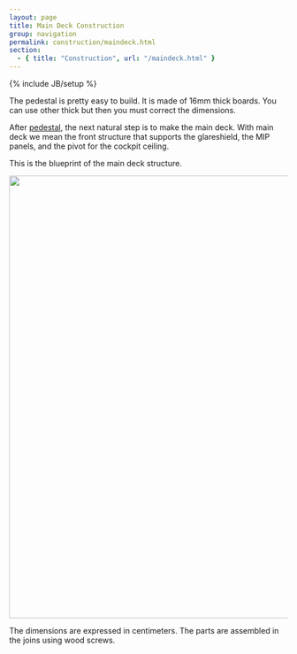 ```yaml
---
layout: page
title: Main Deck Construction
group: navigation
permalink: construction/maindeck.html
section:
  - { title: "Construction", url: "/maindeck.html" }
---
```


{% include JB/setup %}

The pedestal is pretty easy to build. It is made of 16mm thick boards. You can use other thick but then you must correct the dimensions. 

After [pedestal](pedestal.html), the next natural step is to make the main deck. With main deck we mean the front structure that supports the glareshield, the MIP panels, and the pivot for the cockpit ceiling. 

This is the blueprint of the main deck structure. 

<div class="pics">
<p>
<img src="http://open-airbus-cockpit.s3.amazonaws.com/pics/construction/maindeck.png" style="width: 800px;" align="center" />
</p>
</div>

The dimensions are expressed in centimeters. The parts are assembled in the joins using wood screws. 

